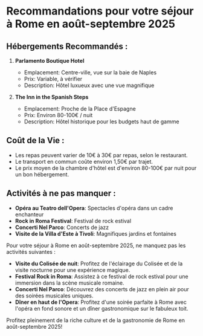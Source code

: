 # Recommandations pour votre séjour à Rome en août-septembre 2025

## Hébergements Recommandés :

1. **Parlamento Boutique Hotel**
   - Emplacement: Centre-ville, vue sur la baie de Naples
   - Prix: Variable, à vérifier
   - Description: Hôtel luxueux avec une vue magnifique

2. **The Inn in the Spanish Steps**
   - Emplacement: Proche de la Place d'Espagne
   - Prix: Environ 80-100€ / nuit
   - Description: Hôtel historique pour les budgets haut de gamme

## Coût de la Vie :

- Les repas peuvent varier de 10€ à 30€ par repas, selon le restaurant.
- Le transport en commun coûte environ 1,50€ par trajet.
- Le prix moyen de la chambre d'hôtel est d'environ 80-100€ par nuit pour un bon hébergement.

## Activités à ne pas manquer :

- **Opéra au Teatro dell'Opera**: Spectacles d'opéra dans un cadre enchanteur
- **Rock in Roma Festival**: Festival de rock estival
- **Concerti Nel Parco**: Concerts de jazz
- **Visite de la Villa d'Este à Tivoli**: Magnifiques jardins et fontaines

Pour votre séjour à Rome en août-septembre 2025, ne manquez pas les activités suivantes :

- **Visite du Colisée de nuit**: Profitez de l'éclairage du Colisée et de la visite nocturne pour une expérience magique.
- **Festival Rock in Roma**: Assistez à ce festival de rock estival pour une immersion dans la scène musicale romaine.
- **Concerti Nel Parco**: Découvrez des concerts de jazz en plein air pour des soirées musicales uniques.
- **Dîner en haut de l'Opera**: Profitez d'une soirée parfaite à Rome avec l'opéra en fond sonore et un dîner gastronomique sur le fabuleux toit.

Profitez pleinement de la riche culture et de la gastronomie de Rome en août-septembre 2025!